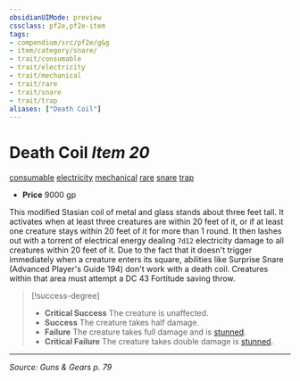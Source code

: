 ```yaml
---
obsidianUIMode: preview
cssclass: pf2e,pf2e-item
tags:
- compendium/src/pf2e/g&g
- item/category/snare/
- trait/consumable
- trait/electricity
- trait/mechanical
- trait/rare
- trait/snare
- trait/trap
aliases: ["Death Coil"]
---
```

# Death Coil *Item 20*  
[consumable](consumable.md "Consumable Item Trait")  [electricity](electricity.md "Electricity Energy & Element Trait")  [mechanical](mechanical.md "Mechanical Hazard Trait")  [rare](rare.md "Rare Rarity Trait")  [snare](snare.md "Snare Item Trait")  [trap](trap.md "Trap Hazard Trait")  

- **Price** 9000 gp

This modified Stasian coil of metal and glass stands about three feet tall. It activates when at least three creatures are within 20 feet of it, or if at least one creature stays within 20 feet of it for more than 1 round. It then lashes out with a torrent of electrical energy dealing `7d12` electricity damage to all creatures within 20 feet of it. Due to the fact that it doesn't trigger immediately when a creature enters its square, abilities like Surprise Snare (Advanced Player's Guide 194) don't work with a death coil. Creatures within that area must attempt a DC 43 Fortitude saving throw.

> [!success-degree] 
> - **Critical Success** The creature is unaffected.
> - **Success** The creature takes half damage.
> - **Failure** The creature takes full damage and is [stunned](conditions.md#Stunned).
> - **Critical Failure** The creature takes double damage is [stunned](conditions.md#Stunned).


---
*Source: Guns & Gears p. 79*